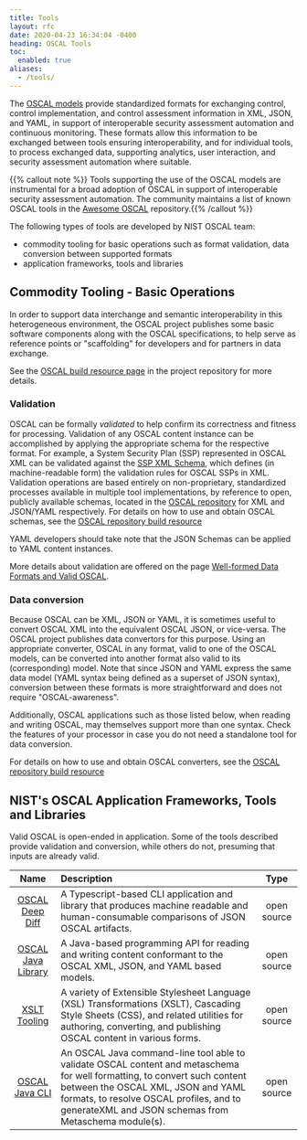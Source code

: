 ```yaml
---
title: Tools
layout: rfc
date: 2020-04-23 16:34:04 -0400
heading: OSCAL Tools
toc:
  enabled: true
aliases:
  - /tools/
---
```


The [OSCAL models](/concepts/layer/) provide standardized formats for exchanging control, control implementation, and control assessment information in XML, JSON, and YAML, in support of interoperable security assessment automation and continuous monitoring. These formats allow this information to be exchanged between tools ensuring interoperability, and for individual tools, to process exchanged data, supporting analytics, user interaction, and security assessment automation where suitable.

{{% callout note %}} Tools supporting the use of the OSCAL models are instrumental for a broad adoption of OSCAL in support of interoperable security assessment automation.  The community maintains a list of known OSCAL tools in the [Awesome OSCAL](https://github.com/oscal-club/awesome-oscal) repository.{{% /callout %}}

The following types of tools are developed by NIST OSCAL team:
- commodity tooling for basic operations such as format validation, data conversion between supported formats
- application frameworks, tools and libraries

## Commodity Tooling - Basic Operations

In order to support data interchange and semantic interoperability in this heterogeneous environment, the OSCAL project publishes some basic software components along with the OSCAL specifications, to help serve as reference points or "scaffolding" for developers and for partners in data exchange.

See the [OSCAL build resource page](https://github.com/usnistgov/OSCAL/blob/main/build/README.md) in the project repository for more details.

### Validation

OSCAL can be formally *validated* to help confirm its correctness and fitness for processing.
Validation of any OSCAL content instance can be accomplished by applying the appropriate schema for the respective format.
For example, a System Security Plan (SSP) represented in OSCAL XML can be validated against the [SSP XML Schema](https://pages.nist.gov/OSCAL-Reference/release-assets/latest/oscal_ssp_schema.xsd), which defines (in machine-readable form) the validation rules for OSCAL SSPs in XML.
Validation operations are based entirely on non-proprietary, standardized processes available in multiple tool implementations, by reference to open, publicly available schemas, located in the [OSCAL repository](https://github.com/usnistgov/OSCAL/) for XML and JSON/YAML respectively.
For details on how to use and obtain OSCAL schemas, see the [OSCAL repository build resource](https://github.com/usnistgov/OSCAL/blob/main/build/README.md#schemas)

YAML developers should take note that the JSON Schemas can be applied to YAML content instances.

More details about validation are offered on the page [Well-formed Data Formats and Valid OSCAL](https://pages.nist.gov/OSCAL/concepts/layer/validation/).

### Data conversion

Because OSCAL can be XML, JSON or YAML, it is sometimes useful to convert OSCAL XML into the equivalent OSCAL JSON, or vice-versa.  The OSCAL project publishes data convertors for this purpose. Using an appropriate converter, OSCAL in any format, valid to one of the OSCAL models, can be converted into another format also valid to its (corresponding) model. Note that since JSON and YAML express the same data model (YAML syntax being defined as a superset of JSON syntax), conversion between these formats is more straightforward and does not require "OSCAL-awareness".

Additionally, OSCAL applications such as those listed below, when reading and writing OSCAL, may themselves support more than one syntax. Check the features of your processor in case you do not need a standalone tool for data conversion.

For details on how to use and obtain OSCAL converters, see the [OSCAL repository build resource](https://github.com/usnistgov/OSCAL/blob/main/build/README.md#converters)
 
## NIST's OSCAL Application Frameworks, Tools and Libraries

Valid OSCAL is open-ended in application. Some of the tools described provide validation and conversion, while others do not, presuming that inputs are already valid.

|  Name |  Description | Type |
|:------:|:-------------|:----:|
| [OSCAL Deep Diff](https://github.com/usnistgov/oscal-deep-diff) | A Typescript-based CLI application and library that produces machine readable and human-consumable comparisons of JSON OSCAL artifacts. | open source |
| [OSCAL Java Library](https://github.com/usnistgov/liboscal-java) | A Java-based programming API for reading and writing content conformant to the OSCAL XML, JSON, and YAML based models. | open source |
| [XSLT Tooling](https://github.com/usnistgov/oscal-tools/tree/main/xslt) | A variety of Extensible Stylesheet Language (XSL) Transformations (XSLT), Cascading Style Sheets (CSS), and related utilities for authoring, converting, and publishing OSCAL content in various forms. | open source |
| [OSCAL Java CLI](https://github.com/usnistgov/oscal-cli) | An OSCAL Java command-line tool able to validate OSCAL content and metaschema for well formatting, to convert such content between the OSCAL XML, JSON and YAML formats, to resolve OSCAL profiles, and to generateXML and JSON schemas from Metaschema module(s). | open source |
